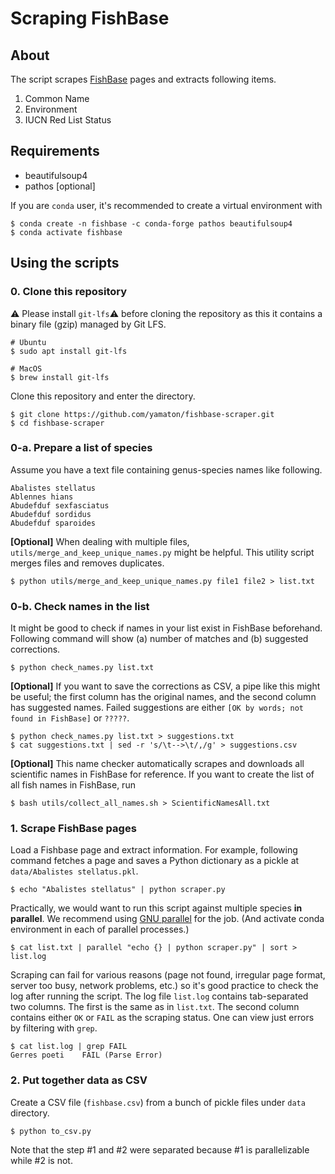 # Scraping FishBase

## About

The script scrapes [FishBase](https://fishbase.se/search.php) pages and extracts following items.

1. Common Name
2. Environment
3. IUCN Red List Status


## Requirements

* beautifulsoup4
* pathos [optional]

If you are `conda` user, it's recommended to create a virtual environment with

```shell
$ conda create -n fishbase -c conda-forge pathos beautifulsoup4
$ conda activate fishbase
```


## Using the scripts

### 0. Clone this repository

⚠️ Please install `git-lfs`⚠️  before cloning the repository as this it contains a binary file (gzip) managed by Git LFS. 

```shell
# Ubuntu
$ sudo apt install git-lfs

# MacOS
$ brew install git-lfs
```

Clone this repository and enter the directory.

```shell
$ git clone https://github.com/yamaton/fishbase-scraper.git
$ cd fishbase-scraper
```

### 0-a. Prepare a list of species

Assume you have a text file containing genus-species names like following.

```
Abalistes stellatus
Ablennes hians
Abudefduf sexfasciatus
Abudefduf sordidus
Abudefduf sparoides
```

**[Optional]** When dealing with multiple files, `utils/merge_and_keep_unique_names.py` might be helpful. This utility script merges files and removes duplicates.

```shell
$ python utils/merge_and_keep_unique_names.py file1 file2 > list.txt
```


### 0-b. Check names in the list

It might be good to check if names in your list exist in FishBase beforehand. Following command will show (a) number of matches and (b) suggested corrections.

```shell
$ python check_names.py list.txt
```

**[Optional]** If you want to save the corrections as CSV, a pipe like this might be useful; the first column has the original names, and the second column has suggested names. Failed suggestions are either `[OK by words; not found in FishBase]` or `?????`.

```shell
$ python check_names.py list.txt > suggestions.txt
$ cat suggestions.txt | sed -r 's/\t-->\t/,/g' > suggestions.csv
```


**[Optional]** This name checker automatically scrapes and downloads all scientific names in FishBase for reference. If you want to create the list of all fish names in FishBase, run

```shell
$ bash utils/collect_all_names.sh > ScientificNamesAll.txt
```


### 1. Scrape FishBase pages

Load a Fishbase page and extract information. For example, following command fetches a page and saves a Python dictionary as a pickle at  `data/Abalistes stellatus.pkl`.

```shell
$ echo "Abalistes stellatus" | python scraper.py
```


Practically, we would want to run this script against multiple species **in parallel**. We recommend using [GNU parallel](https://www.gnu.org/software/parallel/) for the job. (And activate conda environment in each of parallel processes.)

```shell
$ cat list.txt | parallel "echo {} | python scraper.py" | sort > list.log
```

Scraping can fail for various reasons (page not found, irregular page format, server too busy, network problems, etc.) so it's good practice to check the log after running the script. The log file `list.log`  contains tab-separated two columns. The first is the same as in `list.txt`. The second column contains either `OK` or `FAIL` as the scraping status. One can view just errors by filtering with `grep`.

```shell
$ cat list.log | grep FAIL
Gerres poeti    FAIL (Parse Error)
```



### 2. Put together data as CSV

Create a CSV file (`fishbase.csv`) from a bunch of pickle files under `data` directory.

```shell
$ python to_csv.py
```

Note that the step #1 and #2 were separated because #1 is parallelizable while #2 is not.
